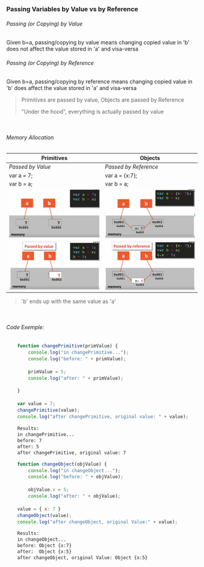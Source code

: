 ### Passing Variables by Value vs by Reference


###### Passing (or Copying) by Value
Given b=a, passing/copying by value means changing copied value 
in 'b' does not affect the value stored in 'a' and visa-versa

###### Passing (or Copying) by Reference
Given b=a, passing/copying by reference means changing copied value
in 'b' does affect the value stored in 'a' and visa-versa

> Primitives are passed by value, 
> Objects are passed by Reference
>
> "Under the hood", everything is actually passed by value

<br>

###### Memory Allocation

|Primitives|Objects       |
|----------|--------------|
|*Passed by Value*|*Passed by Reference*|
|var a = 7;|var a = {x:7};|
|var b = a;|var b = a;    |
|<img src="pic1.png" width="100%" height="auto" />|<img src="pic3.png" width="100%" height="auto" /> |
|<img src="pic2.png" width="100%" height="auto" />| <img src="pic4.png" width="100%" height="auto" />

> 'b' ends up with the same value as 'a'

<br>

###### Code Exemple:
```js
    function changePrimitive(primValue) {
        console.log("in changePrimitive...");
        console.log("before: " + primValue);

        primValue = 5;
        console.log("after: " + primValue);

    }

    var value = 7;
    changePrimitive(value);
    console.log("after changePrimitive, original value: " + value);
```

        Results:
        in changePrimitive... 
        before: 7 
        after: 5 
        after changePrimitive, original value: 7

```js
    function changeObject(objValue) {
        console.log("in changeObject...");
        console.log("before: " + objValue); 

        objValue.x = 5;
        console.log("after: " + objValue); 

    value = { x: 7 }
    changeObject(value); 
    console.log("after changeObject, original Value:" + value); 
```

        Results:
        in changeObject...
        before: Object {x:7}
        after:  Object {x:5}
        after changeObject, original Value: Object {x:5}
